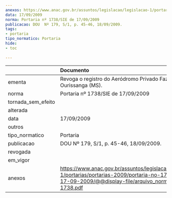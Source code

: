 ```yaml
---
anexos: https://www.anac.gov.br/assuntos/legislacao/legislacao-1/portarias/portarias-2009/portaria-no-1738-sie-de-17-09-2009/@@display-file/arquivo_norma/PA2009-1738.pdf
data: 17/09/2009
norma: Portaria nº 1738/SIE de 17/09/2009
publicacao: DOU  Nº 179, S/1, p. 45-46, 18/09/2009.
tags:
- portaria
tipo_normatico: Portaria
hide: 
- toc 
 
---
```


|                    | Documento                                                                                                                                                         |
|:-------------------|:------------------------------------------------------------------------------------------------------------------------------------------------------------------|
| ementa             | Revoga o registro do Aeródromo Privado Fazenda Ourissanga (MS).                                                                                                   |
| norma              | Portaria nº 1738/SIE de 17/09/2009                                                                                                                                |
| tornada_sem_efeito |                                                                                                                                                                   |
| alterada           |                                                                                                                                                                   |
| data               | 17/09/2009                                                                                                                                                        |
| outros             |                                                                                                                                                                   |
| tipo_normatico     | Portaria                                                                                                                                                          |
| publicacao         | DOU  Nº 179, S/1, p. 45-46, 18/09/2009.                                                                                                                           |
| revogada           |                                                                                                                                                                   |
| em_vigor           |                                                                                                                                                                   |
| anexos             | https://www.anac.gov.br/assuntos/legislacao/legislacao-1/portarias/portarias-2009/portaria-no-1738-sie-de-17-09-2009/@@display-file/arquivo_norma/PA2009-1738.pdf |